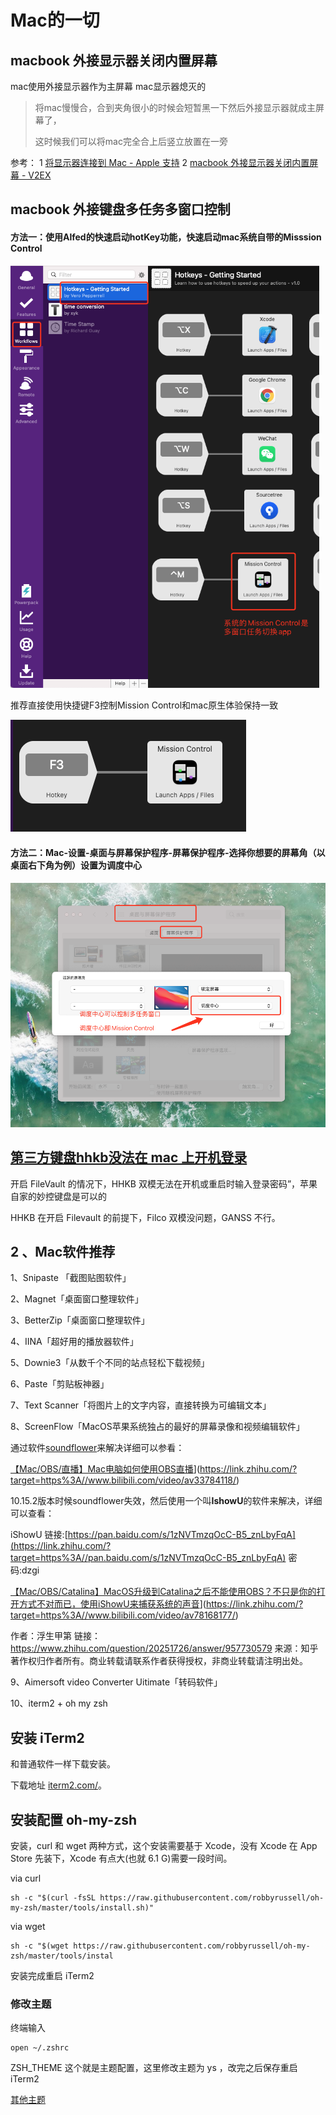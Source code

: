 # Mac的一切





## macbook 外接显示器关闭内置屏幕

mac使用外接显示器作为主屏幕 mac显示器熄灭的

> 将mac慢慢合，合到夹角很小的时候会短暂黑一下然后外接显示器就成主屏幕了，
>
> 这时候我们可以将mac完全合上后竖立放置在一旁

参考：
1 [将显示器连接到 Mac \- Apple 支持](https://support.apple.com/zh-cn/HT202351)
2 [macbook 外接显示器关闭内置屏幕 \- V2EX](https://www.v2ex.com/t/579253)



## macbook 外接键盘多任务多窗口控制

#### 方法一：**使用Alfed的快速启动hotKey功能，快速启动mac系统自带的Misssion Control**

<img src="https://raw.githubusercontent.com/Mingriweiji-github/ImageBed/master/img/20210619162320.png" alt="image-20210619162317288" style="zoom: 67%;" />

推荐直接使用快捷键F3控制Mission Control和mac原生体验保持一致

![image-20210619163002458](https://raw.githubusercontent.com/Mingriweiji-github/ImageBed/master/img/20210619163006.png)



#### 方法二：Mac-设置-桌面与屏幕保护程序-屏幕保护程序-选择你想要的屏幕角（以桌面右下角为例）设置为调度中心



![image-20210619165937167](https://raw.githubusercontent.com/Mingriweiji-github/ImageBed/master/img/20210619165938.png)

## [第三方键盘hhkb没法在 mac 上开机登录](https://www.v2ex.com/t/683490)

开启 FileVault 的情况下，HHKB 双模无法在开机或重启时输入登录密码”，苹果自家的妙控键盘是可以的

HHKB 在开启 Filevault 的前提下，Filco 双模没问题，GANSS 不行。

## 2 、Mac软件推荐



1、Snipaste 「截图贴图软件」 

2、Magnet「桌面窗口整理软件」 

3、BetterZip「桌面窗口整理软件」 

4、IINA「超好用的播放器软件」 

5、Downie3「从数千个不同的站点轻松下载视频」 

6、Paste「剪贴板神器」 

7、Text Scanner「将图片上的文字内容，直接转换为可编辑文本」 

8、ScreenFlow「MacOS苹果系统独占的最好的屏幕录像和视频编辑软件」 

通过软件[soundflower](https://link.zhihu.com/?target=https%3A//soundflower.en.softonic.com/mac)来解决详细可以参看：

[【Mac/OBS/直播】Mac电脑如何使用OBS直播](https://pic2.zhimg.com/v2-e03891afbaf4229c2b675ad3af6a0675_180x120.jpg)](https://link.zhihu.com/?target=https%3A//www.bilibili.com/video/av33784118/)



10.15.2版本时候soundflower失效，然后使用一个叫**IshowU**的软件来解决，详细可以查看：

iShowU 链接:[https://pan.baidu.com/s/1zNVTmzqOcC-B5_znLbyFqA](https://link.zhihu.com/?target=https%3A//pan.baidu.com/s/1zNVTmzqOcC-B5_znLbyFqA) 密码:dzgi

[【Mac/OBS/Catalina】MacOS升级到Catalina之后不能使用OBS？不只是你的打开方式不对而已，使用iShowU来捕获系统的声音](https://pic2.zhimg.com/v2-7ce018b9dbd998d9dbb95072e0b5f505_180x120.jpg)](https://link.zhihu.com/?target=https%3A//www.bilibili.com/video/av78168177/)



作者：浮生甲第
链接：https://www.zhihu.com/question/20251726/answer/957730579
来源：知乎
著作权归作者所有。商业转载请联系作者获得授权，非商业转载请注明出处。

9、Aimersoft video Converter Uitimate「转码软件」



10、iterm2 + oh my zsh

## 安装 iTerm2

和普通软件一样下载安装。

下载地址 [iterm2.com/]()。

## 安装配置 oh-my-zsh

安装，curl 和 wget 两种方式，这个安装需要基于 Xcode，没有 Xcode 在 App Store 先装下，Xcode 有点大(也就 6.1 G)需要一段时间。

via curl

```
sh -c "$(curl -fsSL https://raw.githubusercontent.com/robbyrussell/oh-my-zsh/master/tools/install.sh)"
```

via wget

```
sh -c "$(wget https://raw.githubusercontent.com/robbyrussell/oh-my-zsh/master/tools/instal
```

安装完成重启 iTerm2 

### 修改主题

终端输入

```
open ~/.zshrc
```

ZSH_THEME 这个就是主题配置，这里修改主题为 ys ，改完之后保存重启 iTerm2 

[其他主题](https://github.com/ohmyzsh/ohmyzsh/wiki/Themes)

